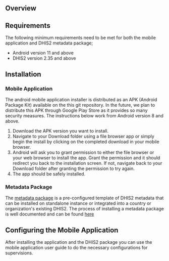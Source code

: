 ## Overview
## Requirements
The following minimum requirements need to be met for both the mobile application and DHIS2 metadata package;
* Android version 11 and above
* DHIS2 version 2.35 and above
## Installation
### Mobile Application
The android mobile application installer is distributed as an APK (Android Package Kit) available on the this git repository. In the future, we plan to distribute this APK through Google Play Store as it provides so many security measures. The instructions below work from Android version 8 and above.
1.  Download the APK version you want to install.
2.  Navigate to your Download folder using a file browser app or simply begin the install by clicking on the completed download in your mobile browser.
3.  Android will ask you to grant permission to either the file browser or your web browser to install the app. Grant the permission and it should redirect you back to the installation screen. If not, navigate back to your Download folder after granting the permission to try again.
4. The app should be safely installed.
### Metadata Package
The <a href="https://github.com/diaodiallo/mdqa_dhis_package">metadata package</a> is a pre-configured template of DHIS2 metadata that can be installed on standalone instance or integrated into a country or organization's existing DHIS2. The process of installing a metadata package is well documented and can be found <a href="https://docs.dhis2.org/en/topics/metadata/immunization/immunization-aggregate/installation.html">here</a>
## Configuring the Mobile Application
After installing the application and the DHIS2 package you can use the mobile application user guide to do the necessary configurations for supervisions.
